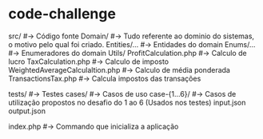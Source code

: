 # code-challenge

src/ #-> Código fonte
Domain/ #-> Tudo referente ao dominio do sistemas, o motivo pelo qual foi criado.
Entities/... #-> Entidades do domain
Enums/... #-> Enumeradores do domain
Utils/
ProfitCalculation.php #-> Calculo de lucro
TaxCalculation.php #-> Calculo de imposto
WeightedAverageCalculaltion.php #-> Calculo de média ponderada        
TransactionsTax.php #-> Calcula impostos das transações

tests/ #-> Testes
cases/ #-> Casos de uso
case-{1...6}/ #-> Casos de utilização propostos no desafio do 1 ao 6 (Usados nos testes)
input.json
output.json

index.php #-> Commando que inicializa a aplicação